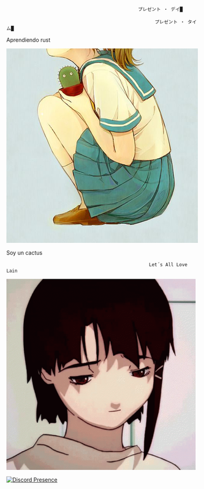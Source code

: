                                                     プレゼント ‧ デイ█

                                                    ㅤㅤㅤㅤプレゼント ‧ タイム█


Aprendiendo rust

![](5e3daca379d90895ad98010c44876b06.jpg)

Soy un cactus

                                                        Let´s All Love Lain


[![](iwakura-lain.gif)](https://fauux.neocities.org)


[![Discord Presence](https://lanyard.cnrad.dev/api/447351141202657290)](https://discord.com/users/447351141202657290)
